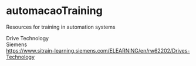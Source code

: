 # automacaoTraining
Resources for training in automation systems

Drive Technology  
Siemens  
https://www.sitrain-learning.siemens.com/ELEARNING/en/rw62202/Drives-Technology 
 
